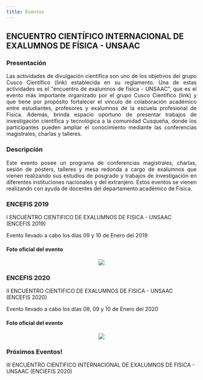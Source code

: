 ```yaml
---
title: Eventos
---
```


## **ENCUENTRO CIENTÍFICO INTERNACIONAL DE EXALUMNOS DE FÍSICA - UNSAAC**

### **Presentación**
<p style='text-align: justify;'> Las actividades de divulgación científica son uno de los objetivos del grupo Cusco Científico (link) establecida en su reglamento. Una de estas actividades es el "encuentro de exalumnos de física - UNSAAC", que es el evento más importante organizado por el grupo Cusco Científico (link) y que tiene por propósito fortalecer el vínculo de colaboración académico entre estudiantes, profesores y exalumnos de la escuela profesional de Física. Además, brinda espacio oportuno de presentar trabajos de investigación científica y tecnológica a la comunidad Cusqueña, donde los participantes pueden ampliar el conocimiento mediante las conferencias magistrales, charlas y talleres. </p>

### **Descripción**

<p style='text-align: justify;'> Este evento posee un programa de conferencias magistrales, charlas, sesión de pósters, talleres y mesa redonda a cargo de exalumnos que vienen realizando sus estudios de posgrado y trabajos de investigación en diferentes instituciones nacionales y del extranjero. Estos eventos se vienen realizando con ayuda de docentes del departamento académico de Física. </p>

### ENCEFIS 2019
 
I ENCUENTRO CIENTIFICO DE EXALUMNOS DE FISICA - UNSAAC (ENCEFIS 2019) 

Evento llevado a cabo los días 09 y 10 de Enero del 2019

#### Foto oficial del evento

<p align="center"> 
<img src="../img/encefis/Foto_oficial_encefis-2019.png">
</p>

### ENCEFIS 2020

II ENCUENTRO CIENTIFICO DE EXALUMNOS DE FISICA - UNSAAC (ENCEFIS 2020) 

Evento llevado a cabo los días 08, 09 y 10 de Enero del 2020

#### Foto oficial del evento

<p align="center"> 
<img src="../img/encefis/Foto_oficial_encefis-2020.jpg">
</p>

### Próximos Eventos!

III ENCUENTRO CIENTIFICO INTERNACIONAL DE EXALUMNOS DE FISICA - UNSAAC (ENCIEFIS 2020)

<!--[Link de inscripción](https://docs.google.com/forms/d/e/1FAIpQLScDOYWfKQJMzF0tG4nuV0miR1KvWN35XfXTssgq9pKAFtfp0g/viewform)-->